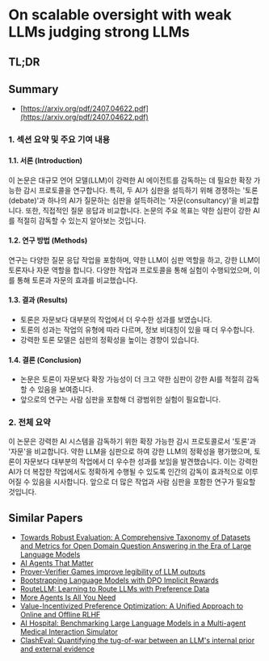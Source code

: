# On scalable oversight with weak LLMs judging strong LLMs
## TL;DR
## Summary
- [https://arxiv.org/pdf/2407.04622.pdf](https://arxiv.org/pdf/2407.04622.pdf)

### 1. 섹션 요약 및 주요 기여 내용

#### 1.1. 서론 (Introduction)
이 논문은 대규모 언어 모델(LLM)이 강력한 AI 에이전트를 감독하는 데 필요한 확장 가능한 감시 프로토콜을 연구합니다. 특히, 두 AI가 심판을 설득하기 위해 경쟁하는 '토론(debate)'과 하나의 AI가 질문하는 심판을 설득하려는 '자문(consultancy)'을 비교합니다. 또한, 직접적인 질문 응답과 비교합니다. 논문의 주요 목표는 약한 심판이 강한 AI를 적절히 감독할 수 있는지 알아보는 것입니다.

#### 1.2. 연구 방법 (Methods)
연구는 다양한 질문 응답 작업을 포함하며, 약한 LLM이 심판 역할을 하고, 강한 LLM이 토론자나 자문 역할을 합니다. 다양한 작업과 프로토콜을 통해 실험이 수행되었으며, 이를 통해 토론과 자문의 효과를 비교했습니다.

#### 1.3. 결과 (Results)
- 토론은 자문보다 대부분의 작업에서 더 우수한 성과를 보였습니다.
- 토론의 성과는 작업의 유형에 따라 다르며, 정보 비대칭이 있을 때 더 우수합니다.
- 강력한 토론 모델은 심판의 정확성을 높이는 경향이 있습니다.

#### 1.4. 결론 (Conclusion)
- 논문은 토론이 자문보다 확장 가능성이 더 크고 약한 심판이 강한 AI를 적절히 감독할 수 있음을 보여줍니다.
- 앞으로의 연구는 사람 심판을 포함해 더 광범위한 실험이 필요합니다.

### 2. 전체 요약

이 논문은 강력한 AI 시스템을 감독하기 위한 확장 가능한 감시 프로토콜로서 '토론'과 '자문'을 비교합니다. 약한 LLM을 심판으로 하여 강한 LLM의 정확성을 평가했으며, 토론이 자문보다 대부분의 작업에서 더 우수한 성과를 보임을 발견했습니다. 이는 강력한 AI가 더 복잡한 작업에서도 정확하게 수행될 수 있도록 인간의 감독이 효과적으로 이루어질 수 있음을 시사합니다. 앞으로 더 많은 작업과 사람 심판을 포함한 연구가 필요할 것입니다.

## Similar Papers
- [Towards Robust Evaluation: A Comprehensive Taxonomy of Datasets and Metrics for Open Domain Question Answering in the Era of Large Language Models](2406.13232.md)
- [AI Agents That Matter](2407.01502.md)
- [Prover-Verifier Games improve legibility of LLM outputs](2407.13692.md)
- [Bootstrapping Language Models with DPO Implicit Rewards](2406.09760.md)
- [RouteLLM: Learning to Route LLMs with Preference Data](2406.18665.md)
- [More Agents Is All You Need](2402.05120.md)
- [Value-Incentivized Preference Optimization: A Unified Approach to Online and Offline RLHF](2405.19320.md)
- [AI Hospital: Benchmarking Large Language Models in a Multi-agent Medical Interaction Simulator](2402.09742.md)
- [ClashEval: Quantifying the tug-of-war between an LLM's internal prior and external evidence](2404.10198.md)
